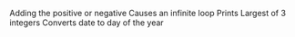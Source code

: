 Adding the positive or negative
Causes an infinite loop
Prints Largest of 3 integers
Converts date to day of the year
